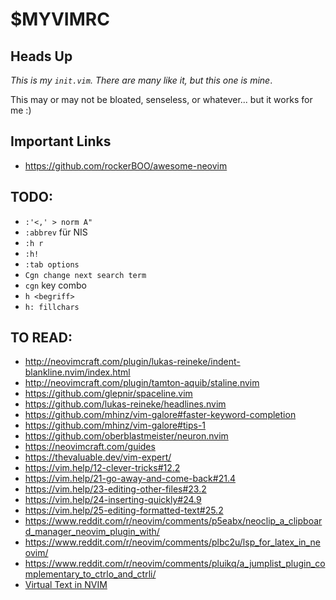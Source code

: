 # $MYVIMRC

## Heads Up

*This is my `init.vim`. There are many like it, but this one is mine*.

This may or may not be bloated, senseless, or whatever... but it works for me :)

## Important Links

* https://github.com/rockerBOO/awesome-neovim

## TODO:

* `:'<,' > norm A"`
* `:abbrev` für NIS
* `:h r`
* `:h!`
* `:tab options`
* `Cgn change next search term`
* `cgn` key combo
* `h <begriff>`
* `h: fillchars`

## TO READ:

* <http://neovimcraft.com/plugin/lukas-reineke/indent-blankline.nvim/index.html>
* <http://neovimcraft.com/plugin/tamton-aquib/staline.nvim>
* <https://github.com/glepnir/spaceline.vim>
* <https://github.com/lukas-reineke/headlines.nvim>
* <https://github.com/mhinz/vim-galore#faster-keyword-completion>
* <https://github.com/mhinz/vim-galore#tips-1>
* <https://github.com/oberblastmeister/neuron.nvim>
* <https://neovimcraft.com/guides>
* <https://thevaluable.dev/vim-expert/>
* <https://vim.help/12-clever-tricks#12.2>
* <https://vim.help/21-go-away-and-come-back#21.4>
* <https://vim.help/23-editing-other-files#23.2>
* <https://vim.help/24-inserting-quickly#24.9>
* <https://vim.help/25-editing-formatted-text#25.2>
* <https://www.reddit.com/r/neovim/comments/p5eabx/neoclip_a_clipboard_manager_neovim_plugin_with/>
* <https://www.reddit.com/r/neovim/comments/plbc2u/lsp_for_latex_in_neovim/>
* <https://www.reddit.com/r/neovim/comments/pluikq/a_jumplist_plugin_complementary_to_ctrlo_and_ctrli/>
* [Virtual Text in NVIM](https://jdhao.github.io/2021/09/09/nvim_use_virtual_text/)
